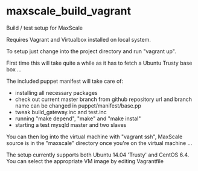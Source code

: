 maxscale_build_vagrant
======================

Build / test setup for MaxScale

Requires Vagrant and Virtualbox installed on local system.

To setup just change into the project directory and run "vagrant up".

First time this will take quite a while as it has to fetch a Ubuntu Trusty base box ...

The included puppet manifest will take care of:

* installing all necessary packages
* check out current master branch from github 
  repository url and branch name can be changed in puppet/manifest/base.pp
* tweak build_gateway.inc and test.inc
* running "make depend", "make" and "make instal"
* starting a test mysqld master and two slaves

You can then log into the virtual machine with "vagrant ssh", 
MaxScale source is in the "maxscale" directory once you're
on the virtual machine ...

The setup currently supports both Ubuntu 14.04 'Trusty' and CentOS 6.4.
You can select the appropriate VM image by editing Vagrantfile
